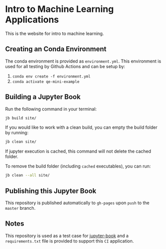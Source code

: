 # Intro to Machine Learning Applications

This is the website for intro to machine learning.

## Creating an Conda Environment

The conda environment is provided as `environment.yml`. This environment is used for all testing by Github Actions and can be setup by:

1. `conda env create -f environment.yml`
2. `conda activate qe-mini-example`

## Building a Jupyter Book

Run the following command in your terminal:

```bash
jb build site/
```

If you would like to work with a clean build, you can empty the build folder by running:

```bash
jb clean site/
```

If jupyter execution is cached, this command will not delete the cached folder.

To remove the build folder (including `cached` executables), you can run:

```bash
jb clean --all site/
```

## Publishing this Jupyter Book

This repository is published automatically to `gh-pages` upon `push` to the `master` branch.

## Notes

This repository is used as a test case for [jupyter-book](https://github.com/executablebooks/jupyter-book) and
a `requirements.txt` file is provided to support this `CI` application.
